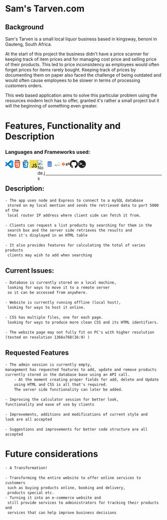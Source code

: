 # Sam's Tarven.com

## Background

Sam's Tarven is a small local liquor business based in kingsway, benoni in Gauteng, South Africa.

At the start of this project the business didn't have a price scanner for keeping track of item prices and
for managing cost price and selling price of their products.
This led to price inconsistency as employees would often forget prices for items rarely bought. Keeping track
of prices by documenting them on paper also faced the challenge of being outdated and would often cause employees to be slower in terms of processing customers orders.

This web based application aims to solve this particular problem using the resources modern tech has to offer, granted it's rather a small project but it will the beginning of something even greater.

# Features, Functionality and Description

### Languages and Frameworks used:

<img align="left" alt="Visual Studio Code" width="26px" src="https://raw.githubusercontent.com/github/explore/80688e429a7d4ef2fca1e82350fe8e3517d3494d/topics/visual-studio-code/visual-studio-code.png" />
<img align="left" alt="HTML5" width="26px" src="https://raw.githubusercontent.com/github/explore/80688e429a7d4ef2fca1e82350fe8e3517d3494d/topics/html/html.png" />
<img align="left" alt="CSS3" width="26px" src="https://raw.githubusercontent.com/github/explore/80688e429a7d4ef2fca1e82350fe8e3517d3494d/topics/css/css.png" />
<img align="left" alt="JavaScript" width="26px" src="https://raw.githubusercontent.com/github/explore/80688e429a7d4ef2fca1e82350fe8e3517d3494d/topics/javascript/javascript.png" />
<img align="left" alt="Node.js" width="26px" src="https://raw.githubusercontent.com/github/explore/80688e429a7d4ef2fca1e82350fe8e3517d3494d/topics/nodejs/expressjs.png" />
<img align="left" alt="SQL" width="26px" src="https://raw.githubusercontent.com/github/explore/80688e429a7d4ef2fca1e82350fe8e3517d3494d/topics/sql/sql.png" />
<img align="left" alt="MySQL" width="26px" src="https://raw.githubusercontent.com/github/explore/80688e429a7d4ef2fca1e82350fe8e3517d3494d/topics/mysql/mysql.png" />
<img align="left" alt="Git" width="26px" src="https://raw.githubusercontent.com/github/explore/80688e429a7d4ef2fca1e82350fe8e3517d3494d/topics/git/git.png" />
<img align="left" alt="GitHub" width="26px" src="https://raw.githubusercontent.com/github/explore/78df643247d429f6cc873026c0622819ad797942/topics/github/github.png" />
<img align="left" alt="Terminal" width="26px" src="https://raw.githubusercontent.com/github/explore/80688e429a7d4ef2fca1e82350fe8e3517d3494d/topics/terminal/terminal.png" />


<br />
<br />

---

## Description:
    - The app uses node and Express to connect to a mySQL database 
     stored on my local mention and sends the retrieved data to port 5000 of the
     local router IP address where client side can fetch it from.

    - Clients can request a list products by searching for them in the 
     search box and the server side retrieves the results and
     then it's displayed in an HTML table

    - It also provides features for calculating the total of varies products
     clients may wish to add when searching

## Current Issues:
    - Database is currently stored on a local machine, 
     looking for ways to move it to a remote server
     so it can be accessed from anywhere.

    - Website is currently running offline (local host),
     looking for ways to host it online.

    - CSS has multiple files, one for each page. 
     looking for ways to produce more clean CSS and its HTML identifiers.

    - The website page may not fully fit on PC's with higher resolution 
    (tested on resolution 1366x768(16:9) )

## Requested Features

    - The admin session is currently empty, 
    management has requested features to add, update and remove products 
    currently stored in the database base using an API call. 
        - At the moment creating proper fields for add, delete and Update 
        using HTML and CSS is all that's required. 
        The server side functionality can later be added.

    - Improving the calculator session for better look, 
    functionality and ease of use by clients

    - Improvements, additions and modifications of current style and 
    look are all accepted
    
    - Suggestions and improvements for better code structure are all accepted

# Future considerations

    - A Transformation!
    
    - Transforming the entire website to offer online services to customers 
     such as buying products online, booking and delivery,
     products special etc.
    - Turning it into an e-commerce website and 
     still provide services to administrators for tracking their products and 
     services that can help improve business decisions 
